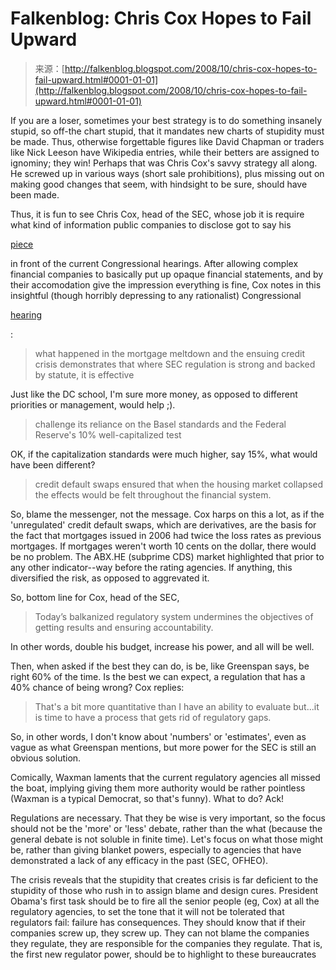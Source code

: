 <!--yml
category: 未分类
date: 2024-05-12 22:51:59
-->

# Falkenblog: Chris Cox Hopes to Fail Upward

> 来源：[http://falkenblog.blogspot.com/2008/10/chris-cox-hopes-to-fail-upward.html#0001-01-01](http://falkenblog.blogspot.com/2008/10/chris-cox-hopes-to-fail-upward.html#0001-01-01)

If you are a loser, sometimes your best strategy is to do something insanely stupid, so off-the chart stupid, that it mandates new charts of stupidity must be made. Thus, otherwise forgettable figures like David Chapman or traders like Nick Leeson have Wikipedia entries, while their betters are assigned to ignominy; they win! Perhaps that was Chris Cox's savvy strategy all along. He screwed up in various ways (short sale prohibitions), plus missing out on making good changes that seem, with hindsight to be sure, should have been made.

Thus, it is fun to see Chris Cox, head of the SEC, whose job it is require what kind of information public companies to disclose got to say his

[piece](http://oversight.house.gov/documents/20081023100525.pdf)

in front of the current Congressional hearings. After allowing complex financial companies to basically put up opaque financial statements, and by their accomodation give the impression everything is fine, Cox notes in this insightful (though horribly depressing to any rationalist) Congressional

[hearing](http://oversight.house.gov/story.asp?ID=2261)

:

> what happened in the mortgage meltdown and the ensuing credit crisis demonstrates that where SEC regulation is strong and backed by statute, it is effective

Just like the DC school, I'm sure more money, as opposed to different priorities or management, would help ;).

> challenge its reliance on the Basel standards and the Federal Reserve's 10% well-capitalized test

OK, if the capitalization standards were much higher, say 15%, what would have been different?

> credit default swaps ensured that when the housing market collapsed the effects would be felt throughout the financial system.

So, blame the messenger, not the message. Cox harps on this a lot, as if the 'unregulated' credit default swaps, which are derivatives, are the basis for the fact that mortgages issued in 2006 had twice the loss rates as previous mortgages. If mortgages weren't worth 10 cents on the dollar, there would be no problem. The ABX.HE (subprime CDS) market highlighted that prior to any other indicator--way before the rating agencies. If anything, this diversified the risk, as opposed to aggrevated it.

So, bottom line for Cox, head of the SEC,

> Today’s balkanized regulatory system undermines the objectives of getting results and ensuring accountability.

In other words, double his budget, increase his power, and all will be well.

Then, when asked if the best they can do, is be, like Greenspan says, be right 60% of the time. Is the best we can expect, a regulation that has a 40% chance of being wrong? Cox replies:

> That's a bit more quantitative than I have an ability to evaluate but...it is time to have a process that gets rid of regulatory gaps.

So, in other words, I don't know about 'numbers' or 'estimates', even as vague as what Greenspan mentions, but more power for the SEC is still an obvious solution.

Comically, Waxman laments that the current regulatory agencies all missed the boat, implying giving them more authority would be rather pointless (Waxman is a typical Democrat, so that's funny). What to do? Ack!

Regulations are necessary. That they be wise is very important, so the focus should not be the 'more' or 'less' debate, rather than the what (because the general debate is not soluble in finite time). Let's focus on what those might be, rather than giving blanket powers, especially to agencies that have demonstrated a lack of any efficacy in the past (SEC, OFHEO).

The crisis reveals that the stupidity that creates crisis is far deficient to the stupidity of those who rush in to assign blame and design cures. President Obama's first task should be to fire all the senior people (eg, Cox) at all the regulatory agencies, to set the tone that it will not be tolerated that regulators fail: failure has consequences. They should know that if their companies screw up, they screw up. They can not blame the companies they regulate, they are responsible for the companies they regulate. That is, the first new regulator power, should be to highlight to these bureaucrates